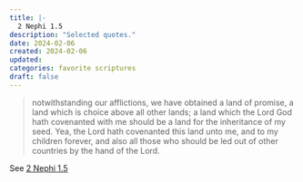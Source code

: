 ```yaml
---
title: |-
  2 Nephi 1.5
description: "Selected quotes."
date: 2024-02-06
created: 2024-02-06
updated: 
categories: favorite scriptures
draft: false
---
```


> notwithstanding our afflictions, we have obtained a land of promise, a land which is choice above all other lands; a land which the Lord God hath covenanted with me should be a land for the inheritance of my seed. Yea, the Lord hath covenanted this land unto me, and to my children forever, and also all those who should be led out of other countries by the hand of the Lord.

See [2 Nephi 1.5](https://www.churchofjesuschrist.org/study/scriptures/bofm/2-ne/1?id=p5&lang=eng#p5)